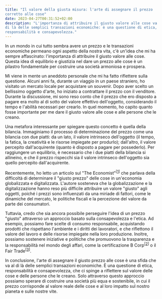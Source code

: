 ```yaml
---
title: "Il valore della giusta misura: l'arte di assegnare il prezzo 
corretto alle cose"
date: 2023-04-27T00:31:52+02:00
description: "L'importanza di attribuire il giusto valore alle cose va al 
di là delle semplici transazioni economiche: è una questione di etica, 
responsabilità e consapevolezza."
---
```


In un mondo in cui tutto sembra avere un prezzo e le transazioni 
economiche permeano ogni aspetto della nostra vita, c'è un'idea che mi ha 
sempre affascinato: l'importanza di attribuire il giusto valore alle cose. 
Questa idea di equilibrio e giustizia nel dare un prezzo alle cose è un 
pilastro fondamentale per costruire una società armoniosa e prospera.

Mi viene in mente un aneddoto personale che mi ha fatto riflettere sulla 
questione. Alcuni anni fa, durante un viaggio in un paese straniero, ho 
visitato un mercato locale per acquistare un souvenir. Dopo aver scelto un 
bellissimo oggetto d'arte, ho iniziato a contrattare il prezzo con il 
venditore. Durante la discussione, mi sono reso conto che il prezzo che 
ero disposto a pagare era molto al di sotto del valore effettivo 
dell'oggetto, considerando il tempo e l'abilità necessari per crearlo. In 
quel momento, ho capito quanto fosse importante per me dare il giusto 
valore alle cose e alle persone che le creano.

Una metafora interessante per spiegare questo concetto è quella della 
bilancia. Immaginiamo il processo di determinazione del prezzo come una 
bilancia con due piatti: da un lato, il valore intrinseco dell'oggetto (il 
tempo, la fatica, la creatività e le risorse impiegate per produrlo); 
dall'altro, il valore percepito dall'acquirente (quanto è disposto a 
pagare per possederlo). Per raggiungere un equilibrio, è necessario che i 
due piatti della bilancia si allineino, e che il prezzo rispecchi sia il 
valore intrinseco dell'oggetto sia quello percepito dall'acquirente.

Recentemente, ho letto un articolo sul "The 
Economist"<sup>[[1](https://www.economist.com/free-exchange/2007/10/02/how-fair-is-it)]</sup> 
che 
parlava della difficoltà di determinare il "giusto prezzo" delle cose in 
un'economia globalizzata e digitalizzata. L'autore sosteneva che la 
globalizzazione e la digitalizzazione hanno reso più difficile attribuire 
un valore "giusto" agli oggetti, poiché i prezzi sono influenzati da una 
miriade di fattori, come le dinamiche del mercato, le politiche fiscali e 
la percezione del valore da parte dei consumatori.

Tuttavia, credo che sia ancora possibile perseguire l'idea di un prezzo 
"giusto" attraverso un approccio basato sulla consapevolezza e l'etica. Ad 
esempio, possiamo fare scelte di consumo responsabile, acquistando 
prodotti che rispettano l'ambiente e i diritti dei lavoratori, e che 
riflettono il valore del lavoro e delle risorse impiegate nella loro 
produzione. Inoltre, possiamo sostenere iniziative e politiche che 
promuovono la trasparenza e la responsabilità nel mondo degli affari, come 
la certificazione B Corp<sup>[[2](https://www.bcorporation.net/)]</sup> o 
il Fair 
Trade<sup>[[3](https://www.fairtrade.net/)]</sup>.

In conclusione, l'arte di assegnare il giusto prezzo alle cose è una sfida 
che va al di là delle semplici transazioni economiche. È una questione di 
etica, responsabilità e consapevolezza, che ci spinge a riflettere sul 
valore delle cose e delle persone che le creano. Solo attraverso questo 
approccio possiamo sperare di costruire una società più equa e 
sostenibile, in cui il prezzo corrisponde al valore reale delle cose e al 
loro impatto sul nostro pianeta e sulle nostre vite.
